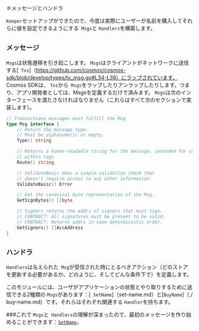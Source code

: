 ＃メッセージとハンドラ

`Keeper`セットアップができたので、今度は実際にユーザーが名前を購入してそれらに値を設定できるようにする` Msgs`と `Handlers`を構築します。

## `メッセージ`

`Msgs`は状態遷移を引き起こします。 `Msgs`はクライアントがネットワークに送信する[` Txs`]（https://github.com/cosmos/cosmos-sdk/blob/develop/types/tx_msg.go#L34-L38）にラップされています。 Cosmos SDKは、 `Txs`から` Msgs`をラップしたりアンラップしたりします。つまり、アプリ開発者としては、Msgsを定義するだけで済みます。 `Msgs`は次のインターフェースを満たさなければなりません（これらはすべて次のセクションで実装します）。

```go
// Transactions messages must fulfill the Msg
type Msg interface {
	// Return the message type.
	// Must be alphanumeric or empty.
	Type() string

	// Returns a human-readable string for the message, intended for utilization
	// within tags
	Route() string

	// ValidateBasic does a simple validation check that
	// doesn't require access to any other information.
	ValidateBasic() Error

	// Get the canonical byte representation of the Msg.
	GetSignBytes() []byte

	// Signers returns the addrs of signers that must sign.
	// CONTRACT: All signatures must be present to be valid.
	// CONTRACT: Returns addrs in some deterministic order.
	GetSigners() []AccAddress
}
```

## `ハンドラ`

`Handlers`は与えられた` Msg`が受信された時にとるべきアクション（どのストアを更新する必要があるか、どのように、そしてどんな条件下で）を定義します。

このモジュールには、ユーザがアプリケーションの状態とやり取りするために送信できる2種類の `Msgs`があります：[` SetName`]（set-name.md）と[`BuyName`]（./ buy-name.md）です。それらはそれぞれ関連する `Handler`を持ちます。

###これで `Msgs`と` Handlers`の理解が深まったので、最初のメッセージを作り始めることができます：[`SetName`](set-name.md)。
